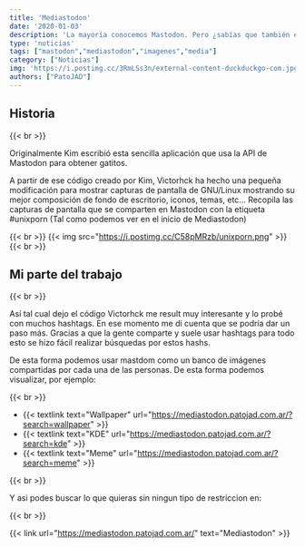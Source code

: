 ```yaml
---
title: 'Mediastodon'
date: '2020-01-03'
description: 'La mayoría conocemos Mastodon. Pero ¿sabías que también es un gran centro de imágenes? Aquí tienes la opción de usarlo como tal.'
type: 'noticias'
tags: ["mastodon","mediastodon","imagenes","media"]
category: ["Noticias"]
img: 'https://i.postimg.cc/3RmLSs3n/external-content-duckduckgo-com.jpg'
authors: ["PatoJAD"]
---
```


## Historia

{{< br >}}

Originalmente Kim escribió esta sencilla aplicación que usa la API de Mastodon para obtener gatitos.

A partir de ese código creado por Kim, Victorhck ha hecho una pequeña modificación para mostrar capturas de pantalla de GNU/Linux mostrando su mejor composición de fondo de escritorio, iconos, temas, etc...
Recopila las capturas de pantalla que se comparten en Mastodon con la etiqueta #unixporn (Tal como podemos ver en el inicio de Mediastodon)

{{< br >}}
{{< img src="https://i.postimg.cc/C58pMRzb/unixporn.png" >}}
{{< br >}}

## Mi parte del trabajo

{{< br >}}

Así tal cual dejo el código Victorhck me result muy interesante y lo probé con muchos hashtags. En ese momento me di cuenta que se podría dar un paso más. Gracias a que la gente comparte y suele usar hashtags para todo esto se hizo fácil realizar búsquedas por estos hashs.

De esta forma podemos usar mastdom como un banco de imágenes compartidas por cada una de las personas. De esta forma podemos visualizar, por ejemplo:

{{< br >}}

 * {{< textlink text="Wallpaper" url="https://mediastodon.patojad.com.ar/?search=wallpaper" >}}
 * {{< textlink text="KDE" url="https://mediastodon.patojad.com.ar/?search=kde" >}}
 * {{< textlink text="Meme" url="https://mediastodon.patojad.com.ar/?search=meme" >}}

{{< br >}}

Y asi podes buscar lo que quieras sin ningun tipo de restriccion en:

{{< br >}}

{{< link url="https://mediastodon.patojad.com.ar/" text="Mediastodon" >}}
